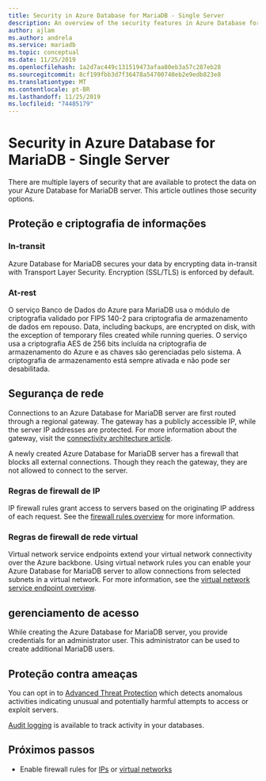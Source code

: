 ```yaml
---
title: Security in Azure Database for MariaDB - Single Server
description: An overview of the security features in Azure Database for MariaDB - Single Server.
author: ajlam
ms.author: andrela
ms.service: mariadb
ms.topic: conceptual
ms.date: 11/25/2019
ms.openlocfilehash: 1a2d7ac449c131519473afaa80eb3a57c287eb28
ms.sourcegitcommit: 8cf199fbb3d7f36478a54700740eb2e9edb823e8
ms.translationtype: MT
ms.contentlocale: pt-BR
ms.lasthandoff: 11/25/2019
ms.locfileid: "74485179"
---
```

# <a name="security-in-azure-database-for-mariadb---single-server"></a>Security in Azure Database for MariaDB - Single Server

There are multiple layers of security that are available to protect the data on your Azure Database for MariaDB server. This article outlines those security options.

## <a name="information-protection-and-encryption"></a>Proteção e criptografia de informações

### <a name="in-transit"></a>In-transit
Azure Database for MariaDB secures your data by encrypting data in-transit with Transport Layer Security. Encryption (SSL/TLS) is enforced by default.

### <a name="at-rest"></a>At-rest
O serviço Banco de Dados do Azure para MariaDB usa o módulo de criptografia validado por FIPS 140-2 para criptografia de armazenamento de dados em repouso. Data, including backups, are encrypted on disk, with the exception of temporary files created while running queries. O serviço usa a criptografia AES de 256 bits incluída na criptografia de armazenamento do Azure e as chaves são gerenciadas pelo sistema. A criptografia de armazenamento está sempre ativada e não pode ser desabilitada.


## <a name="network-security"></a>Segurança de rede
Connections to an Azure Database for MariaDB server are first routed through a regional gateway. The gateway has a publicly accessible IP, while the server IP addresses are protected. For more information about the gateway, visit the [connectivity architecture article](concepts-connectivity-architecture.md).  

A newly created Azure Database for MariaDB server has a firewall that blocks all external connections. Though they reach the gateway, they are not allowed to connect to the server. 

### <a name="ip-firewall-rules"></a>Regras de firewall de IP
IP firewall rules grant access to servers based on the originating IP address of each request. See the [firewall rules overview](concepts-firewall-rules.md) for more information.

### <a name="virtual-network-firewall-rules"></a>Regras de firewall de rede virtual
Virtual network service endpoints extend your virtual network connectivity over the Azure backbone. Using virtual network rules you can enable your Azure Database for MariaDB server to allow connections from selected subnets in a virtual network. For more information, see the [virtual network service endpoint overview](concepts-data-access-security-vnet.md).


## <a name="access-management"></a>gerenciamento de acesso

While creating the Azure Database for MariaDB server, you provide credentials for an administrator user. This administrator can be used to create additional MariaDB users.


## <a name="threat-protection"></a>Proteção contra ameaças

You can opt in to [Advanced Threat Protection](concepts-data-access-and-security-threat-protection.md) which detects anomalous activities indicating unusual and potentially harmful attempts to access or exploit servers.

[Audit logging](concepts-audit-logs.md) is available to track activity in your databases. 


## <a name="next-steps"></a>Próximos passos
- Enable firewall rules for [IPs](concepts-firewall-rules.md) or [virtual networks](concepts-data-access-security-vnet.md)
